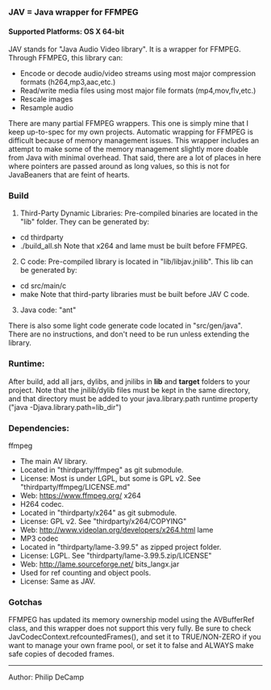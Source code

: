 ### JAV = Java wrapper for FFMPEG


#### Supported Platforms: OS X 64-bit

JAV stands for "Java Audio Video library". It is a wrapper for FFMPEG. Through FFMPEG, this library can:
- Encode or decode audio/video streams using most major compression formats (h264,mp3,aac,etc.)
- Read/write media files using most major file formats (mp4,mov,flv,etc.)
- Rescale images
- Resample audio

There are many partial FFMPEG wrappers. This one is simply mine that I keep up-to-spec for my own projects. Automatic wrapping for FFMPEG is difficult because of memory management issues. This wrapper includes an attempt to make some of the memory management slightly more doable from Java with minimal overhead. That said, there are a lot of places in here where pointers are passed around as long values, so this is not for JavaBeaners that are feint of hearts.


### Build
1. Third-Party Dynamic Libraries: Pre-compiled binaries are located in the "lib" folder. They can be generated by:
  - cd thirdparty
  - ./build_all.sh
  Note that x264 and lame must be built before FFMPEG.
  
2. C code: Pre-compiled library is located in "lib/libjav.jnilib". This lib can be generated by:
  - cd src/main/c
  - make
  Note that third-party libraries must be built before JAV C code.
3. Java code: "ant"

There is also some light code generate code located in "src/gen/java". There are no instructions, and don't need to be run unless extending the library.


### Runtime:
After build, add all jars, dylibs, and jnilibs in **lib** and **target** folders to your project. Note that the jnilib/dylib files must be kept in the same directory, and that directory must be added to your java.library.path runtime property ("java -Djava.library.path=lib_dir")


### Dependencies:
ffmpeg 
- The main AV library. 
- Located in "thirdparty/ffmpeg" as git submodule.
- License: Most is under LGPL, but some is GPL v2. See "thirdparty/ffmpeg/LICENSE.md"
- Web: <https://www.ffmpeg.org/>
x264
- H264 codec.
- Located in "thirdparty/x264" as git submodule.
- License: GPL v2. See "thirdparty/x264/COPYING"
- Web: <http://www.videolan.org/developers/x264.html>
lame
- MP3 codec
- Located in "thirdparty/lame-3.99.5" as zipped project folder.
- License: LGPL. See "thirdparty/lame-3.99.5.zip/LICENSE"
- Web: <http://lame.sourceforge.net/>
bits_langx.jar 
- Used for ref counting and object pools.
- License: Same as JAV.


### Gotchas
FFMPEG has updated its memory ownership model using the AVBufferRef class, and this
wrapper does not support this very fully. Be sure to check JavCodecContext.refcountedFrames(),
and set it to TRUE/NON-ZERO if you want to manage your own frame pool, or set it to false
and ALWAYS make safe copies of decoded frames.


---
Author: Philip DeCamp